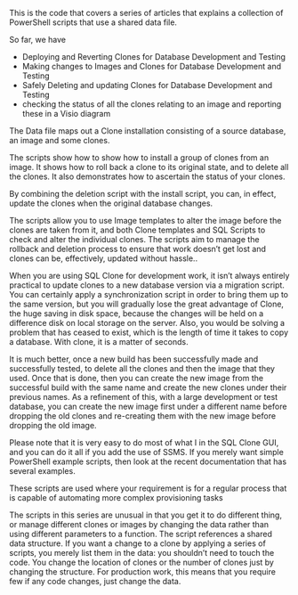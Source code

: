 This is the code that covers a series of articles that explains a collection of PowerShell scripts that use a shared data file.

So far, we have 
* Deploying and Reverting Clones for Database Development and Testing
* Making changes to Images and Clones for Database Development and Testing
* Safely Deleting and updating Clones for Database Development and Testing 
* checking the status of all the clones relating to an image and reporting these in a Visio diagram

The Data file maps out a Clone installation consisting of a source database, an image and some clones. 

The scripts show how to show how to install a group of clones from an image. It shows how to roll back a clone to its original state, and to delete all the clones. It also demonstrates how to ascertain the status of your clones.

By combining the deletion script with the install script, you can, in effect, update the clones when the original database changes. 

The scripts allow you to use Image templates to alter the image before the clones are taken from it, and both Clone templates and SQL Scripts to check and alter the individual clones. The scripts aim to manage the rollback and deletion process to ensure that work doesn’t get lost and clones can be, effectively, updated without hassle..

When you are using SQL Clone for development work, it isn’t always entirely practical to update clones to a new database version via a migration script. You can certainly apply a synchronization script in order to bring them up to the same version, but you will gradually lose the great advantage of Clone, the huge saving in disk space, because the changes will be held on a difference disk on local storage on the server.  Also, you would be solving a problem that has ceased to exist, which is the length of time it takes to copy a database. With clone, it is a matter of seconds.

It is much better, once a new build has been successfully made and successfully tested, to delete all the clones and then the image that they used. Once that is done, then you can create the new image from the successful build with the same name and create the new clones under their previous names.  As a refinement of this, with a large development or test database, you can create the new image first under a different name before dropping the old clones and re-creating them with the new image before dropping the old image.


Please note that it is very easy to do most of what I in the SQL Clone GUI, and you can do it all if you add the use of SSMS. If you merely want simple PowerShell example scripts, then look at the recent documentation that has several examples.  

These scripts are used where your requirement is for a regular process that is capable of automating  more complex provisioning tasks 

The scripts in this series are unusual in that you get it to do different thing, or manage different clones or images by changing the data rather than using different parameters to a function. The script references a shared data structure. If you want a change to a clone by applying a series of scripts, you merely list them in the data: you shouldn’t need to touch the code.  You change the location of clones or the number of clones just by changing the structure. For production work, this means that you require few if any code changes, just change the data. 


